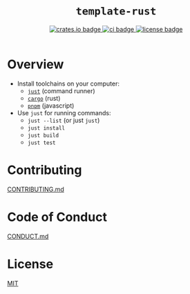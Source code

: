 <h1 align="center"><code>template-rust</code>
</h1>

<div align="center">
  <a href="https://crates.io">
    <img
      src="https://img.shields.io/crates/v/ragkit-template-rust.svg"
      alt="crates.io badge">
  </a>
  <a href="https://github.com/ragkit/template-rust/actions">
    <img
      src="https://github.com/ragkit/template-rust/actions/workflows/ci.yml/badge.svg"
      alt="ci badge">
  </a>
  <a href="./LICENSE">
    <img
      src="https://img.shields.io/badge/license-MIT-blue"
      alt="license badge">
  </a>
</div>
<br>

# Overview

- Install toolchains on your computer:
  - [`just`](https://github.com/casey/just#installation) (command runner)
  - [`cargo`](https://doc.rust-lang.org/cargo/getting-started/installation.html) (rust)
  - [`pnpm`](https://pnpm.io/installation) (javascript)
- Use `just` for running commands:
  - `just --list` (or just `just`)
  - `just install`
  - `just build`
  - `just test`

# Contributing

[CONTRIBUTING.md](./CONTRIBUTING.md)

# Code of Conduct

[CONDUCT.md](./CONDUCT.md)

# License

[MIT](./LICENSE)
